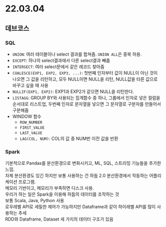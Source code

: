 # 22.03.04

## 데브코스
### SQL
- `UNION`: 여러 테이블이나 select 결과를 합쳐줌. `UNION ALL`은 중복 허용.
- `EXCEPT`: 하나의 select결과에서 다른 select결과 빼줌
- `INTERSECT`: 여러 select문에서 같은 례코드 찾아줌
- `COALESCE(EXP1, EXP2, EXP3, ...)`: 첫번째 인자부터 값이 NULL이 아닌 것이 나오면 그 값을 리턴하고, 모두 NULL이면 NULL을 리턴, NULL값을 타른 값으로 바꾸고 싶을 때 사용
- `NULLIF(EXP1, EXP2)`: EXP1과 EXP2가 같으면 NULL을 리턴한다.
- `LISTAGG`: GROUP BY와 사용되는 집계함수 중 하나, 그룹에서 인자로 넣은 컬럼을 순서대로 리스트업, 두번째 인자로 문자열을 넣으면 그 문자열로 구분자를 만들어서 구분해줌
- WINDOW 함수
    - `ROW_NUMBER`
    - `FIRST_VALUE`
    - `LAST_VALUE`
    - `LAG(COL, NUM)`: COL의 값 중 NUM번 이전 값을 반환

### Spark
기본적으로 Pandas를 분산환경으로 변화시키고, ML, SQL, 스트리밍 기능들을 추가한 느낌.   
자체 분산환경도 있긴 하지만 보통 사용하는 건 하둡 2.0 분산환경에서 작동하는 어플리케이션 프로그램.  
메모리 기반이고, 메모리가 부족하면 디스크 사용.  
우리가 하는 일은 Spark을 이용해 하둡의 데이터를 조작하는 것  
보통 Scala, Java, Python 사용  
로우레벨 API로 세밀한 제어가 가능하지만 Dataframe과 같이 하이레벨 API를 많이 사용하는 추세  
RDD와 Dataframe, Dataset 세 가지의 데이터 구조가 있음  
